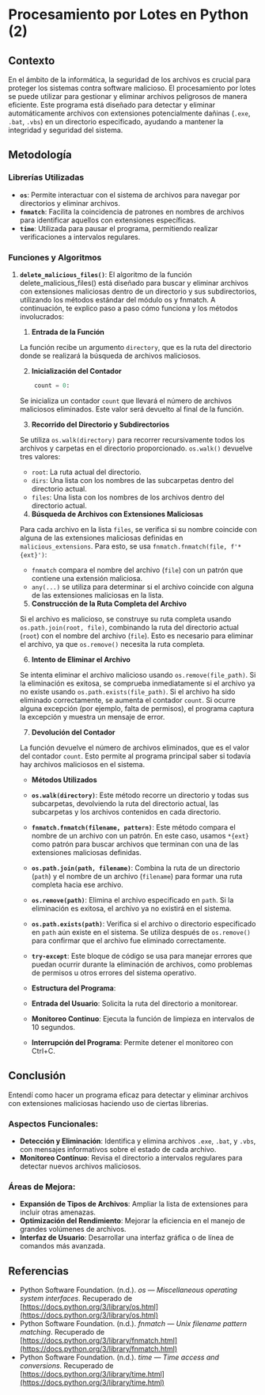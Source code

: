 # **Procesamiento por Lotes en Python (2)**

## **Contexto**

En el ámbito de la informática, la seguridad de los archivos es crucial para proteger los sistemas contra software malicioso. El procesamiento por lotes se puede utilizar para gestionar y eliminar archivos peligrosos de manera eficiente. Este programa está diseñado para detectar y eliminar automáticamente archivos con extensiones potencialmente dañinas (`.exe`, `.bat`, `.vbs`) en un directorio especificado, ayudando a mantener la integridad y seguridad del sistema.

## **Metodología**

### Librerías Utilizadas

- **`os`**: Permite interactuar con el sistema de archivos para navegar por directorios y eliminar archivos.
- **`fnmatch`**: Facilita la coincidencia de patrones en nombres de archivos para identificar aquellos con extensiones específicas.
- **`time`**: Utilizada para pausar el programa, permitiendo realizar verificaciones a intervalos regulares.

### Funciones y Algoritmos
1. **`delete_malicious_files()`**:
    El algoritmo de la función delete_malicious_files() está diseñado para buscar y eliminar archivos con extensiones maliciosas dentro de un directorio y sus subdirectorios, utilizando los métodos estándar del módulo os y fnmatch. A continuación, te explico paso a paso cómo funciona y los métodos involucrados:

    1. **Entrada de la Función**

    La función recibe un argumento `directory`, que es la ruta del directorio donde se realizará la búsqueda de archivos maliciosos.

    2. **Inicialización del Contador**

    ```python 
        count = 0:
    ``` 
    Se inicializa un contador `count` que llevará el número de archivos maliciosos eliminados. Este valor será devuelto al final de la función.

    3. **Recorrido del Directorio y Subdirectorios**

    Se utiliza `os.walk(directory)` para recorrer recursivamente todos los archivos y carpetas en el directorio proporcionado. `os.walk()` devuelve tres valores:
    - `root`: La ruta actual del directorio.
    - `dirs`: Una lista con los nombres de las subcarpetas dentro del directorio actual.
    - `files`: Una lista con los nombres de los archivos dentro del directorio actual.

    4. **Búsqueda de Archivos con Extensiones Maliciosas**

    Para cada archivo en la lista `files`, se verifica si su nombre coincide con alguna de las extensiones maliciosas definidas en `malicious_extensions`. Para esto, se usa `fnmatch.fnmatch(file, f'*{ext}')`:
    - `fnmatch` compara el nombre del archivo (`file`) con un patrón que contiene una extensión maliciosa.
    - `any(...)` se utiliza para determinar si el archivo coincide con alguna de las extensiones maliciosas en la lista.


    5. **Construcción de la Ruta Completa del Archivo**

    Si el archivo es malicioso, se construye su ruta completa usando `os.path.join(root, file)`, combinando la ruta del directorio actual (`root`) con el nombre del archivo (`file`). Esto es necesario para eliminar el archivo, ya que `os.remove()` necesita la ruta completa.

    6. **Intento de Eliminar el Archivo**

    Se intenta eliminar el archivo malicioso usando `os.remove(file_path)`. Si la eliminación es exitosa, se comprueba inmediatamente si el archivo ya no existe usando `os.path.exists(file_path)`. Si el archivo ha sido eliminado correctamente, se aumenta el contador `count`. Si ocurre alguna excepción (por ejemplo, falta de permisos), el programa captura la excepción y muestra un mensaje de error.

    7. **Devolución del Contador**

    La función devuelve el número de archivos eliminados, que es el valor del contador `count`. Esto permite al programa principal saber si todavía hay archivos maliciosos en el sistema.


   - **Métodos Utilizados**

    - **`os.walk(directory)`**: Este método recorre un directorio y todas sus subcarpetas, devolviendo la ruta del directorio actual, las subcarpetas y los archivos contenidos en cada directorio.

    - **`fnmatch.fnmatch(filename, pattern)`**: Este método compara el nombre de un archivo con un patrón. En este caso, usamos `*{ext}` como patrón para buscar archivos que terminan con una de las extensiones maliciosas definidas.

    - **`os.path.join(path, filename)`**: Combina la ruta de un directorio (`path`) y el nombre de un archivo (`filename`) para formar una ruta completa hacia ese archivo.

    - **`os.remove(path)`**: Elimina el archivo especificado en `path`. Si la eliminación es exitosa, el archivo ya no existirá en el sistema.

    - **`os.path.exists(path)`**: Verifica si el archivo o directorio especificado en `path` aún existe en el sistema. Se utiliza después de `os.remove()` para confirmar que el archivo fue eliminado correctamente.

    - **`try-except`**: Este bloque de código se usa para manejar errores que puedan ocurrir durante la eliminación de archivos, como problemas de permisos u otros errores del sistema operativo.

    - **Estructura del Programa**:
    - **Entrada del Usuario**: Solicita la ruta del directorio a monitorear.
    - **Monitoreo Continuo**: Ejecuta la función de limpieza en intervalos de 10 segundos.
    - **Interrupción del Programa**: Permite detener el monitoreo con Ctrl+C.

## **Conclusión**
Entendí como hacer un programa eficaz para detectar y eliminar archivos con extensiones maliciosas haciendo uso de ciertas librerias. 

### Aspectos Funcionales:

- **Detección y Eliminación**: Identifica y elimina archivos `.exe`, `.bat`, y `.vbs`, con mensajes informativos sobre el estado de cada archivo.
- **Monitoreo Continuo**: Revisa el directorio a intervalos regulares para detectar nuevos archivos maliciosos.

### Áreas de Mejora:

- **Expansión de Tipos de Archivos**: Ampliar la lista de extensiones para incluir otras amenazas.
- **Optimización del Rendimiento**: Mejorar la eficiencia en el manejo de grandes volúmenes de archivos.
- **Interfaz de Usuario**: Desarrollar una interfaz gráfica o de línea de comandos más avanzada.

## **Referencias**

- Python Software Foundation. (n.d.). *os — Miscellaneous operating system interfaces*. Recuperado de [https://docs.python.org/3/library/os.html](https://docs.python.org/3/library/os.html)
- Python Software Foundation. (n.d.). *fnmatch — Unix filename pattern matching*. Recuperado de [https://docs.python.org/3/library/fnmatch.html](https://docs.python.org/3/library/fnmatch.html)
- Python Software Foundation. (n.d.). *time — Time access and conversions*. Recuperado de [https://docs.python.org/3/library/time.html](https://docs.python.org/3/library/time.html)

